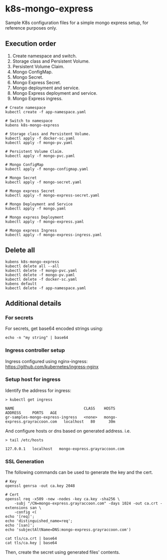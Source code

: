 # k8s-mongo-express
Sample K8s configuration files for a simple mongo express setup, for reference purposes only.

## Execution order

1. Create namespace and switch.
1. Storage class and Persistent Volume.
1. Persistent Volume Claim.
1. Mongo ConfigMap.
1. Mongo Secret.
1. Mongo Express Secret.
1. Mongo deployment and service.
1. Mongo Express deployment and service.
1. Mongo Express ingress.

```shell
# Create namespace
kubectl create -f app-namespace.yaml

# Switch to namespace
kubens k8s-mongo-express

# Storage class and Persistent Volume.
kubectl apply -f docker-sc.yaml
kubectl apply -f mongo-pv.yaml

# Persistent Volume Claim.
kubectl apply -f mongo-pvc.yaml

# Mongo ConfigMap
kubectl apply -f mongo-configmap.yaml

# Mongo Secret
kubectl apply -f mongo-secret.yaml

# Mongo express Secret
kubectl apply -f mongo-express-secret.yaml

# Mongo Deployment and Service
kubectl apply -f mongo.yaml

# Mongo express Deployment
kubectl apply -f mongo-express.yaml

# Mongo express Ingress
kubectl apply -f mongo-express-ingress.yaml
```

## Delete all

```shell
kubens k8s-mongo-express
kubectl delete all --all
kubectl delete -f mongo-pvc.yaml
kubectl delete -f mongo-pv.yaml
kubectl delete -f docker-sc.yaml
kubens default
kubectl delete -f app-namespace.yaml
```

## Additional details

### For secrets

For secrets, get base64 encoded strings using:
```shell
echo -n "my string" | base64
```

### Ingress controller setup

Ingress configured using nginx-ingress:
https://github.com/kubernetes/ingress-nginx

### Setup host for ingress

Identify the address for ingress:
```shell
> kubectl get ingress

NAME                               CLASS    HOSTS                           ADDRESS     PORTS   AGE
gr-samples-mongo-express-ingress   <none>   mongo-express.grayraccoon.com   localhost   80      30m
```

And configure hosts or dns based on generated address. i.e.
```shell
> tail /etc/hosts

127.0.0.1	localhost	mongo-express.grayraccoon.com
```

### SSL Generation

The following commands can be used to generate the key and the cert.

```shell
# Key
openssl genrsa -out ca.key 2048

# Cert
openssl req -x509 -new -nodes -key ca.key -sha256 \
    -subj "/CN=mongo-express.grayraccoon.com" -days 1024 -out ca.crt -extensions san \
    -config <(
echo '[req]';
echo 'distinguished_name=req';
echo '[san]';
echo 'subjectAltName=DNS:mongo-express.grayraccoon.com')

cat tls/ca.crt | base64
cat tls/ca.key | base64
```

Then, create the secret using generated files' contents.
